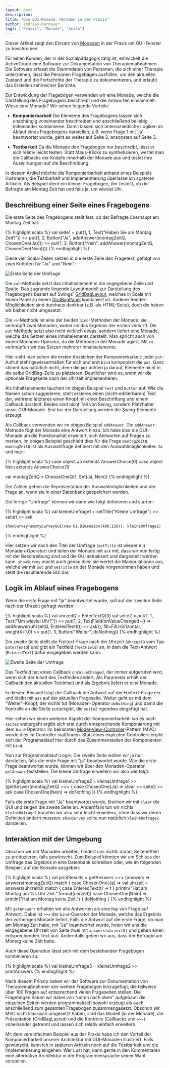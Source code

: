```yaml
---
layout: post
description: 
title: "Die GUI-Monade: Monaden in der Praxis"
author: andreas-bernauer
tags: ["Praxis", "Monade", "Scala"]
---
```


<!-- Kommentare
links: [text](link)

    Code1
    Code2

{% highlight xml %}
   <payresult>
     <rc>300</rc>
   </payresult>
{% endhighlight %}
-->

Dieser Artikel zeigt den Einsatz von
[Monaden](http://funktionale-programmierung.de/2013/04/18/haskell-monaden.html)
in der Praxis um GUI-Fenster zu beschreiben.

Für einen Kunden, der in der Sozialpädagogik tätig ist, entwickelt die
ActiveGroup eine Software zur Dokumentation von Therapiemaßnahmen.
Die Software erfasst die Stammdaten von Personen, die sich einer
Therapie unterziehen, lässt die Personen Fragebägen ausfüllen, um den
aktuellen Zustand und die Fortschritte der Therapie zu dokumentieren,
und erlaubt das Erstellen zahlreicher Berichte.

Zur Entwicklung der Fragebögen verwenden wir eine Monade, welche die
Darstellung des Fragebogens beschreibt und die Antworten einsammelt.
Wieso eine Monade?  Wir sehen folgende Vorteile:

- **Komponierbarkeit** Die Elemente des Fragebogens lassen sich unabhängig
  voneinander beschreiben und anschließend beliebig miteinander
  kombinieren.  Damit lassen sich unterschiedliche Logiken im
  Ablauf eines Fragebogens darstellen, z.B. wenn Frage 1 mit 'ja'
  beantwortet wurde, geht es weiter auf Seite 2, ansonsten auf Seite
  3.

- **Testbarkeit** Da die Monade den Fragebogen nur *beschreibt*, lässt
  er sich relativ leicht testen.  Statt Maus-Klicks zu synthetisieren,
  wertet man die Callbacks der Knöpfe innerhalb der Monade aus und
  testet ihre Auswirkungen auf die Beschreibung.

In diesem Artikel möchte die Komponierbarkeit anhand eines Beispiels
illustrieren; die Testbarkeit und Implementierung überlasse ich
späteren Artikeln. Als Beispiel dient ein kleiner Fragebogen, der
festellt, ob der Befragte am Montag Zeit hat und falls ja, um wieviel
Uhr.

<!-- more start -->

## Beschreibung einer Seite eines Fragebogens

Die erste Seite des Fragebogens stellt fest, ob der Befragte überhaupt
am Montag Zeit hat:

{% highlight scala %}
   val seite1 =
     put(1, 1, Text("Haben Sie am Montag Zeit?")) >>
     put(1, 2, Button("Ja", addAnswer(montagZeitQ, ChosenOne(Ja)))) >>
     put(1, 3, Button("Nein", addAnswer(montagZeitQ, ChosenOne(Nein))))
{% endhighlight %}

Diese vier Scala-Zeilen setzen in die erste Zeile den Fragetext,
gefolgt von zwei Knöpfen für "Ja" und "Nein":

![Erste Seite der Umfrage](/files/gui-monade/seite1.png "Erste Seite der
 Umfrage")

Die `put`-Methode setzt das Inhaltselement in die angegebene Zeile und
Spalte.  Das zugrunde liegende Layoutmodell zur Darstellung des
Fragebogens basiert auf Swings'
[GridBagLayout](http://docs.oracle.com/javase/tutorial/uiswing/layout/gridbag.html),
welches in Scala mit einem Panel zu einem
[GridBagPanel](http://www.scala-lang.org/api/2.10.0/scala/swing/GridBagPanel.html)
kombiniert ist.  Anderer Render-Möglichkeiten sind durchaus denkbar
(z.B. als HTML-Seite), doch die haben wir bisher nicht umgesetzt.

Die `>>`-Methode ist eine der beiden `bind`-Methoden der Monade: sie
verknüpft zwei Monaden, wobei sie das Ergebnis der ersten verwirft.
Die `put`-Methode setzt also nicht wirklich etwas, sondern liefert
eine Monade, welche das Setzen eines Inhaltelements darstellt.  Man
spricht auch von einem Monaden-Operator, da die Methode in der Monade
agiert.  Mit `>>` verknüpfen wir das Setzen mehrerer Inhaltselemente.

Hier sieht man schon die ersten Anzeichen der Komponierbarkeit: jeder
`put`-Aufruf steht gewissermaßen für sich und erst `bind` komponiert
die `put`.  Ganz stimmt das natürlich nicht, denn die `put` achten
ja darauf, Elemente nicht in die selbe GridBag-Zelle zu platzieren.
Deutlicher wird es, wenn wir die optionale Frageseite nach der Uhrzeit
implementieren.

Als Inhaltselemente tauchen im obigen Beispiel `Text` und `Button`
auf.  Wie die Namen schon suggerieren, stellt ersteres einen
(nicht-editierbaren) Text dar, während letzteres einen Knopf mit einer
Beschriftung und einem Callback darstellt.  Beides sind nicht Teil von
Swing, sondern Platzhalter unser GUI-Monade.  Erst bei der Darstellung
werden die Swing-Elemente erzeugt.

Als Callback verwenden wir im obigen Beispiel `addAnswer`.  Die
`addAnswer`-Methode fügt der Monade eine Antwort hinzu.  Ich habe also
die GUI-Monade um die Funktionalität erweitert, sich Antworten auf
Fragen zu merken.  Im obigen Beispiel geschieht dies für die Frage
`montagZeitQ`.  `montagZeitQ` ist als Auswahlfrage definiert mit den
Auswahlmäglichkeiten `Ja` und `Nein`:

{% highlight scala %}
  case object Ja extends AnswerChoice(0)
  case object Nein extends AnswerChoice(1)

  val montagZeitQ = ChooseOneQ(1, Set(Ja, Nein))
{% endhighlight %}

Die Zahlen geben die Repräsentation der Auswahlmöglichkeiten und der
Frage an, wenn sie in einer Datenbank gespeichert werden.

Die fertige "Umfrage" können wir dann wie folgt definieren und
starten:

{% highlight scala %}
    val kleineUmfrage1 =
      setTitle("Kleine Umfrage") >>
      seite1 >>
      ask
     
    showSurvey(emptySurveyGUI(new UI.Dimension(400,150)), kleineUmfrage1)
{% endhighlight %}

Hier setzen wir noch den Titel der Umfrage (`setTitle` ist wieder ein
Monaden-Operator) und teilen der Monade mit `ask` mit, dass wir nun
fertig mit der Beschreibung sind und die GUI aktualisert und
dargestellt werden kann.  `showSurvey` macht auch genau dies: sie
wertet die Manipulationen aus, welche wir mit `put` und `setTitle` an
der Monade vorgenommen haben und stellt die resultierende GUI dar.


## Logik im Ablauf eines Fragebogens

Wenn die erste Frage mit "ja" beantwortet wurde, soll auf der zweiten
Seite nach der Uhrzeit gefragt werden:

{% highlight scala %}
    val uhrzeitQ = EnterTextQ(3)
    val seite2 =
      put(1, 1, Text("Um wieviel Uhr?")) >>
      put(1, 2, TextField(onValueChanged={t => addAnswer(uhrzeitQ, EnteredText(t)) >> ask}),
        fill=Fill.Horizontal, weightX=1.0) >>
      put(1, 3, Button("Weiter", doNothing))
{% endhighlight %}

Die zweite Seite stellt die Freitext-Frage nach der Uhrzeit
(`uhrzeitQ` vom Typ `EnterTextQ`) und gibt ein Textfeld (`TextField`)
an, in dem die Text-Antwort (`EnteredText`) dafür eingegeben werden
kann:

![Zweite Seite der Umfrage](/files/gui-monade/seite2.png "Zwetie Seit
 der Umfrage")

Das Textfeld hat einen Callback `onValueChanged`, der immer
aufgerufen wird, wenn sich der Inhalt des Textfeldes ändert.  Als
Parameter erhält der Callback den aktuellen Textinhalt und als
Ergebnis liefert er eine Monade.

In diesem Beispiel trägt der Callback die Antwort auf die
Freitext-Frage ein und bleibt mit `ask` auf der aktuellen Frageseite.
Weiter geht es mit dem "Weiter"-Knopf, der nichts tut
(Monaden-Operator `doNothing`) und damit die Kontrolle an die Stelle
zurückgibt, die `seite2` irgendwo eingefügt hat.

Hier sehen wir einen weiteren Aspekt der Komponierbarkeit: wo es nach
`seite2` weitergeht ergibt sich erst durch entsprechende Komponierung
mit dem `bind`-Operator.  Im bekannten
[Model-View-Controller](http://de.wikipedia.org/wiki/Model_View_Controller)-Pattern
(MVC) würde dies im Controller stattfinden.  Statt eines expliziten
Controllers ergibt sich der Programablauf hier durch das
Zusammenstellen der Komponenten mit `bind`.

Nun zur Programmablauf-Logik: Die zweite Seite wollen wir ja nur
darstellen, falls die erste Frage mit "ja" beantwortet wurde.  Wie die
erste Frage beantwortet wurde, können wir über den Monaden-Operator
`getAnswer` feststellen.  Die kleine Umfrage erweitern wir also wie
folgt:

{% highlight scala %}
    val kleineUmfrage2 =
      kleineUmfrage1 >>
      (getAnswer(montagZeitQ) >>= {
        case ChosenOne(Ja) =>
          clear >> seite2 >> ask
        case ChosenOne(Nein) => doNothing
      })
{% endhighlight %}

Falls die erste Frage mit "Ja" beantwortet wurde, löschen wir mit
`clear` die GUI und zeigen die zweite Seite an.  Andernfalls tun wir
nichts.  `kleineUmfrage1` konnten wir also sehr leicht erweitern,
ohne dass wir deren Definition ändern mussten.  `showSurvey` sollte
nun natürlich `kleineUmfrage2` darstellen.

## Interaktion mit der Umgebung

Obschon wir mit Monaden arbeiten, hindert uns nichts daran,
Seiteneffekt zu produzieren, falls gewünscht.  Zum Beispiel könnten
wir am Schluss der Umfrage das Ergebnis in eine Datenbank schreiben
oder, wie im folgenden Beispiel, auf der Konsole ausgeben:

{% highlight scala %}
  val printResults =
    getAnswers >>= {answers =>
      answers(montagZeitQ) match {
        case ChosenOne(Ja) =>
          val uhrzeit = answers(uhrzeitQ) match {
            case EnteredText(t) => t
          }
          println("Hat am Montag um %s Uhr Zeit.".format(uhrzeit))
        case ChosenOne(Nein) => println("Hat am Montag keine Zeit.")
      }
      doNothing
    }
{% endhighlight %}

Mit `getAnswers` erhalten wir alle Antworten als eine `Map` von Frage
auf Antwort.  Dabei ist `>>=` der `bind`-Operator der Monade, welche
das Ergebnis der vorherigen Monade liefert.  Falls die Antwort auf die
erste Frage, ob man am Montag Zeit habe, mit "Ja" beantwortet wurde,
holen wir uns die eingegebene Uhrzeit von Seite zwei mit
`answers(uhrzeitQ)` und geben einen entsprechenden Text aus.
Andernfalls geben wir aus, dass der Befragte am Montag keine Zeit
hatte.

Auch diese Operation lässt sich mit dem bestehenden Fragebogen
kombinieren zu:

{% highlight scala %}
     val kleineUmfrage3 =
       kleineUmfrage2 >> printAnswers
{% endhighlight %}

Nach diesem Prinzip haben wir der Software zur Dokumentation von
Therapiemaßnahmen vier weitere Fragebögen hinzugefügt, die teilweise
über 100 Fragen auf entsprechend vielen Frageseiten stellen.  Die
Fragebögen haben wir dabei von "unten nach oben" aufgebaut: die
einzelnen Seiten werden programmatisch sowohl erzeugt als auch
anschließend zum gesamten Fragebogen zusammengesetzt.  Obschon wir MVC
nicht klassisch umgesetzt haben, sind das Modell (in der Monade), die
Präsentation (GridBagLayout) und die Kontrolle (Callbacks und `>>=`)
voneinander getrennt und lassen sich relativ einfach erweitern.

Mit dem vereinfachten Beispiel aus der Praxis habe ich den Vorteil der
Komponierbarkeit unserer Architektur mit GUI-Monaden illustriert.
Falls gewünscht, kann ich in späteren Artikeln noch auf die
Testbarkeit und die Implementierung eingehen.  Wer Lust hat, kann
gerne in den Kommentaren eine alternative Architektur in der
Programmiersprache seiner Wahl vorstellen.

